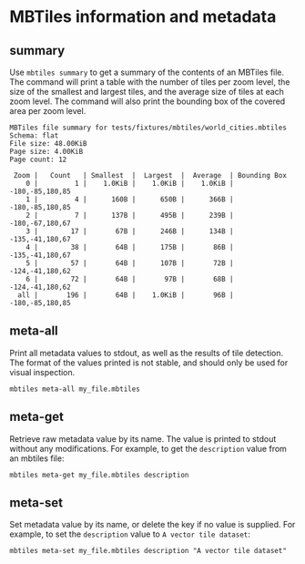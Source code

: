 # MBTiles information and metadata

## summary

Use `mbtiles summary` to get a summary of the contents of an MBTiles file. The command will print a table with the number of tiles per zoom level, the size of the smallest and largest tiles, and the average size of tiles at each zoom level. The command will also print the bounding box of the covered area per zoom level.

```shell
MBTiles file summary for tests/fixtures/mbtiles/world_cities.mbtiles
Schema: flat
File size: 48.00KiB
Page size: 4.00KiB
Page count: 12

 Zoom |   Count   | Smallest  |  Largest  |  Average  | Bounding Box
    0 |         1 |    1.0KiB |    1.0KiB |    1.0KiB | -180,-85,180,85
    1 |         4 |      160B |      650B |      366B | -180,-85,180,85
    2 |         7 |      137B |      495B |      239B | -180,-67,180,67
    3 |        17 |       67B |      246B |      134B | -135,-41,180,67
    4 |        38 |       64B |      175B |       86B | -135,-41,180,67
    5 |        57 |       64B |      107B |       72B | -124,-41,180,62
    6 |        72 |       64B |       97B |       68B | -124,-41,180,62
  all |       196 |       64B |    1.0KiB |       96B | -180,-85,180,85
```

## meta-all

Print all metadata values to stdout, as well as the results of tile detection. The format of the values printed is not stable, and should only be used for visual inspection.

```shell
mbtiles meta-all my_file.mbtiles
```

## meta-get

Retrieve raw metadata value by its name. The value is printed to stdout without any modifications.  For example, to get the `description` value from an mbtiles file:

```shell
mbtiles meta-get my_file.mbtiles description
```

## meta-set

Set metadata value by its name, or delete the key if no value is supplied. For example, to set the `description` value to `A vector tile dataset`:

```shell
mbtiles meta-set my_file.mbtiles description "A vector tile dataset"
```
